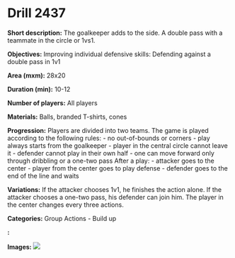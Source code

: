 # Drill 2437

**Short description:**
The goalkeeper adds to the side. A double pass with a teammate in the circle or 1vs1.

**Objectives:**
Improving individual defensive skills: Defending against a double pass in 1v1

**Area (mxm):**
28x20

**Duration (min):**
10-12

**Number of players:**
All players

**Materials:**
Balls, branded T-shirts, cones

**Progression:**
Players are divided into two teams. The game is played according to the following rules: - no out-of-bounds or corners - play always starts from the goalkeeper - player in the central circle cannot leave it - defender cannot play in their own half - one can move forward only through dribbling or a one-two pass After a play: - attacker goes to the center - player from the center goes to play defense - defender goes to the end of the line and waits

**Variations:**
If the attacker chooses 1v1, he finishes the action alone. If the attacker chooses a one-two pass, his defender can join him. The player in the center changes every three actions.

**Categories:**
Group Actions - Build up

**:**


**Images:**
![](https://www.coachingfutsal.com/\images\2d9a5bfe-b9e9-494a-be54-043799dc8101_301.png)

